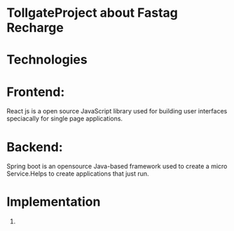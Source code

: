 # TollgateProject about Fastag Recharge

# Technologies

# Frontend:

React js is a open source JavaScript library used for building user interfaces speciacally for single page applications.

# Backend:

Spring boot is an opensource Java-based framework used to create a micro Service.Helps to create applications that just run.

# Implementation

1)
